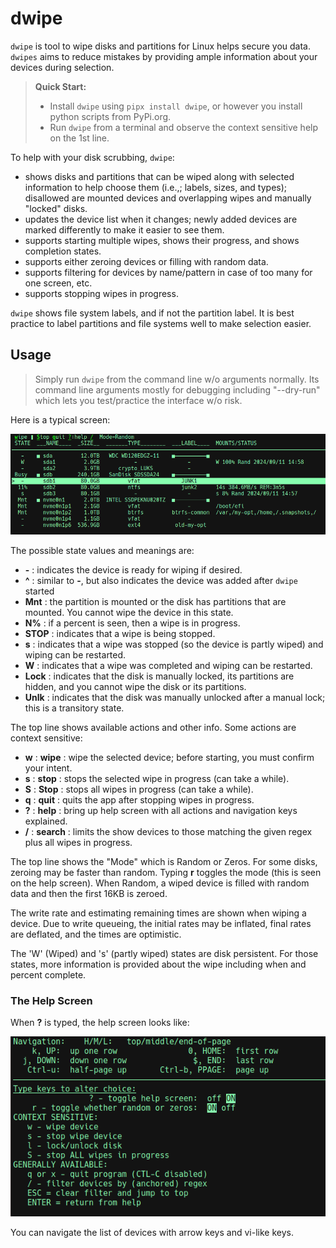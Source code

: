 # dwipe
`dwipe` is tool to wipe disks and partitions for Linux helps secure you data. `dwipes` aims to reduce mistakes by providing ample information about your devices during selection.

> **Quick Start:**
> * Install `dwipe` using `pipx install dwipe`, or however you install python scripts from PyPi.org.
> * Run `dwipe` from a terminal and observe the context sensitive help on the 1st line.

To help with your disk scrubbing, `dwipe`:
* shows disks and partitions that can be wiped along with selected information to help choose them (i.e.,; labels, sizes, and types); disallowed are mounted devices and overlapping wipes and manually "locked" disks.
* updates the device list when it changes;  newly added devices are marked differently to make it easier to see them.
* supports starting multiple wipes, shows their progress, and shows completion states.
* supports either zeroing devices or filling with random data.
* supports filtering for devices by name/pattern in case of too many for one screen, etc.
* supports stopping wipes in progress.

`dwipe` shows file system labels, and if not the partition label.  It is best practice to label partitions and file systems well to make selection easier.
  
## Usage
> Simply run `dwipe` from the command line w/o arguments normally. Its command line arguments mostly for debugging including "--dry-run" which lets you test/practice the interface w/o risk.

Here is a typical screen:

![dwipe-help](https://raw.githubusercontent.com/joedefen/dwipe/master/resources/dwipe-main-screen.png?raw=true)

The possible state values and meanings are:
* **-** : indicates the device is ready for wiping if desired.
* **^** : similar to **-**, but also indicates the device was added after `dwipe` started
* **Mnt** :  the partition is mounted or the disk has partitions that are mounted.  You cannot wipe the device in this state.
* **N%** : if a percent is seen, then a wipe is in progress.
* **STOP** :  indicates that a wipe is being stopped.
* **s** :  indicates that a wipe was stopped (so the device is partly wiped) and wiping can be restarted.
* **W** :  indicates that a wipe was completed and wiping can be restarted.
* **Lock** :  indicates that the disk is manually locked, its partitions are hidden, and you cannot wipe the disk or its partitions.
* **Unlk** :  indicates that the disk was manually unlocked after a manual lock; this is a transitory state.

The top line shows available actions and other info. Some actions are context sensitive:
* **w** : **wipe** : wipe the selected device; before starting, you must confirm your intent.
* **s** : **stop** : stops the selected wipe in progress (can take a while).
* **S** : **Stop** : stops all wipes in progress (can take a while).
* **q** : **quit** : quits the app after stopping wipes in progress.
* **?** : **help** : bring up help screen with all actions and navigation keys explained.
* **/** : **search** : limits the show devices to those matching the given regex plus all wipes in progress.

The top line shows the "Mode" which is Random or Zeros. For some disks, zeroing may be faster than random.  Typing **r** toggles the mode (this is seen on the help screen). When Random, a wiped device is filled with random data and then the first 16KB is zeroed.

The write rate and estimating remaining times are shown when wiping a device.  Due to write queueing, the initial rates may be inflated, final rates are deflated, and the times are optimistic.

The 'W' (Wiped) and 's' (partly wiped) states are disk persistent.  For those states, more information is provided about the wipe including when and percent complete.


### The Help Screen
When **?** is typed, the help screen looks like:

![dwipe-help](https://raw.githubusercontent.com/joedefen/dwipe/master/resources/dwipe-help-screen.png?raw=true)

You can navigate the list of devices with arrow keys and vi-like keys.